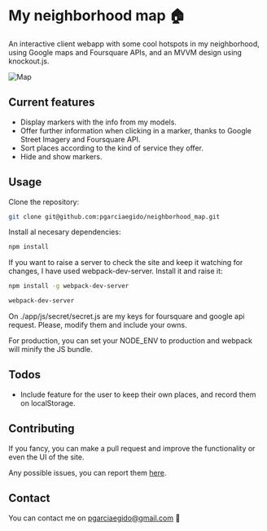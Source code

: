 # My neighborhood map :house:
An interactive client webapp with some cool hotspots in my neighborhood, using Google maps and Foursquare APIs, and an MVVM design using knockout.js.

![Map](http://i65.tinypic.com/29xsp5x.png)

## Current features
* Display markers with the info from my models.
* Offer further information when clicking in a marker, thanks to Google Street Imagery and Foursquare API.
* Sort places according to the kind of service they offer.
* Hide and show markers.

## Usage
Clone the repository:
```sh
git clone git@github.com:pgarciaegido/neighborhood_map.git
```
Install al necesary dependencies:
```sh
npm install
```
If you want to raise a server to check the site and keep it watching for changes, I have used webpack-dev-server. Install it and raise it:
```sh
npm install -g webpack-dev-server
```
```sh
webpack-dev-server
```

On ./app/js/secret/secret.js are my keys for foursquare and google api request. Please, modify them and include your owns.

For production, you can set your NODE_ENV to production and webpack will minify the JS bundle.

## Todos
* Include feature for the user to keep their own places, and record them on localStorage.

## Contributing
If you fancy, you can make a pull request and improve the functionality or even the UI of the site.

Any possible issues, you can report them [here](https://github.com/pgarciaegido/neighborhood_map/issues).

## Contact
You can contact me on pgarciaegido@gmail.com :beer:
